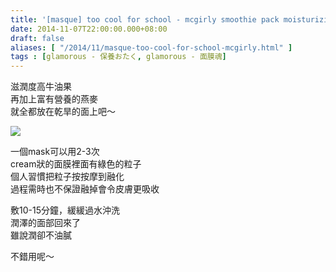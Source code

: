 ```yaml
---
title: '[masque] too cool for school - mcgirly smoothie pack moisturizing'
date: 2014-11-07T22:00:00.000+08:00
draft: false
aliases: [ "/2014/11/masque-too-cool-for-school-mcgirly.html" ]
tags : [glamorous - 保養おたく, glamorous - 面膜魂]
---
```


滋潤度高牛油果  
再加上富有營養的燕麥  
就全都放在乾旱的面上吧～  

[![](https://4.bp.blogspot.com/-rim42xm02jQ/XE21HyzBhoI/AAAAAAAAHto/9Kr4hk0S0T4sdC7bkc6tGExfoGBPVXaqACLcBGAs/s640/11151114015_94edfea9f2_z.jpg)](https://4.bp.blogspot.com/-rim42xm02jQ/XE21HyzBhoI/AAAAAAAAHto/9Kr4hk0S0T4sdC7bkc6tGExfoGBPVXaqACLcBGAs/s1600/11151114015_94edfea9f2_z.jpg)

一個mask可以用2-3次  
cream狀的面膜裡面有綠色的粒子  
個人習慣把粒子按按摩到融化  
過程需時也不保證融掉會令皮膚更吸收  
  
敷10-15分鐘，緩緩過水沖洗  
潤澤的面部回來了  
雖說潤卻不油膩  
  
不錯用呢～
